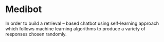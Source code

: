 # Medibot
In order to build a retrieval – based chatbot using self-learning approach which follows machine learning algorithms to produce a variety of responses chosen randomly.

